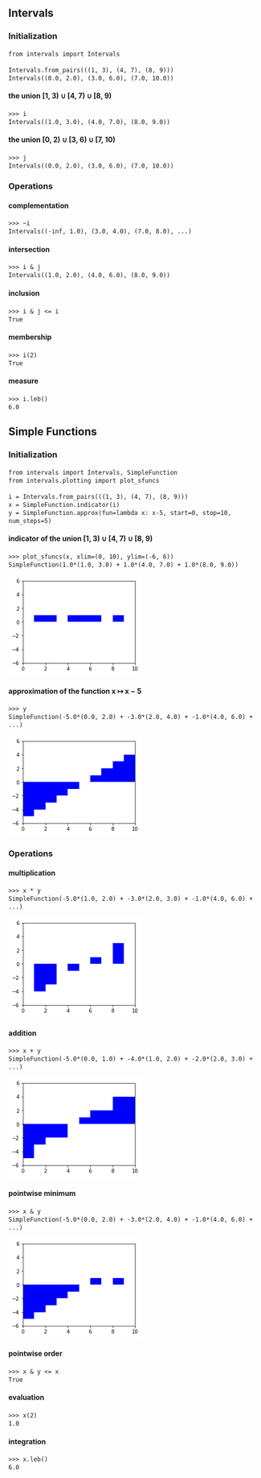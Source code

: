 
## Intervals
### Initialization
```
from intervals import Intervals

Intervals.from_pairs(((1, 3), (4, 7), (8, 9)))
Intervals((0.0, 2.0), (3.0, 6.0), (7.0, 10.0))
```
#### the union [1, 3) ∪ [4, 7) ∪ [8, 9)
```
>>> i
Intervals((1.0, 3.0), (4.0, 7.0), (8.0, 9.0))
```
#### the union [0, 2) ∪ [3, 6) ∪ [7, 10)
```
>>> j
Intervals((0.0, 2.0), (3.0, 6.0), (7.0, 10.0))

```
### Operations
#### complementation
```
>>> ~i
Intervals((-inf, 1.0), (3.0, 4.0), (7.0, 8.0), ...)
```
#### intersection
```
>>> i & j
Intervals((1.0, 2.0), (4.0, 6.0), (8.0, 9.0))
```
#### inclusion
```
>>> i & j <= i
True
```
#### membership
```
>>> i(2)
True
```
#### measure
```
>>> i.leb()
6.0
```
## Simple Functions
### Initialization
```
from intervals import Intervals, SimpleFunction
from intervals.plotting import plot_sfuncs

i = Intervals.from_pairs(((1, 3), (4, 7), (8, 9)))
x = SimpleFunction.indicator(i)
y = SimpleFunction.approx(fun=lambda x: x-5, start=0, stop=10, num_steps=5)
```
#### indicator of the union [1, 3) ∪ [4, 7) ∪ [8, 9)
```
>>> plot_sfuncs(x, xlim=(0, 10), ylim=(-6, 6))
SimpleFunction(1.0*(1.0, 3.0) + 1.0*(4.0, 7.0) + 1.0*(8.0, 9.0))
```
![x](x.png)
#### approximation of the function x ↦ x − 5
```
>>> y
SimpleFunction(-5.0*(0.0, 2.0) + -3.0*(2.0, 4.0) + -1.0*(4.0, 6.0) + ...)
```
![y](y.png)
### Operations
#### multiplication
```
>>> x * y
SimpleFunction(-5.0*(1.0, 2.0) + -3.0*(2.0, 3.0) + -1.0*(4.0, 6.0) + ...)
```
![multiplication](mul.png)
#### addition
```
>>> x + y
SimpleFunction(-5.0*(0.0, 1.0) + -4.0*(1.0, 2.0) + -2.0*(2.0, 3.0) + ...)
```
![addition](add.png)
#### pointwise minimum
```
>>> x & y
SimpleFunction(-5.0*(0.0, 2.0) + -3.0*(2.0, 4.0) + -1.0*(4.0, 6.0) + ...)
```
![pointwise minimum](min.png)
#### pointwise order
```
>>> x & y <= x
True
```
#### evaluation
```
>>> x(2)
1.0
```
#### integration
```
>>> x.leb()
6.0
```
